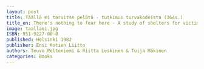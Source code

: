 ```yaml
---
layout: post
title: Täällä ei tarvitse pelätä - tutkimus turvakodeista (164s.)
title_en: There's nothing to fear here - A study of shelters for victims of family violence in Finland
image: taallaei.jpg
ISBN: 951-9227-00-8
published: Helsinki 1982
publisher: Ensi Kotien Liitto
authors: Teuvo Peltoniemi & Riitta Leskinen & Tuija Mäkinen
categories: Books
---
```



